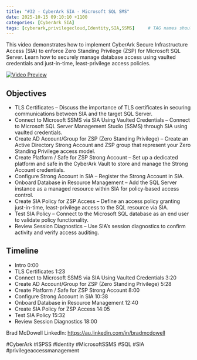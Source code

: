 ```yaml
---
title: "#32 - CyberArk SIA - Microsoft SQL SMS"
date: 2025-10-15 09:10:10 +1100
categories: [CyberArk SIA]
tags: [cyberark,privilegecloud,Identity,SIA,SSMS]     # TAG names should always be lowercase
---
```

This video demonstrates how to implement CyberArk Secure Infrastructure Access (SIA) to enforce Zero Standing Privilege (ZSP) for Microsoft SQL Server. Learn how to securely manage database access using vaulted credentials and just-in-time, least-privilege access policies.

[![Video Preview](https://i.ytimg.com/vi/ybIieKUkD2c/maxresdefault.jpg)](https://www.youtube.com/watch?v=ybIieKUkD2c)

## Objectives

- TLS Certificates – Discuss the importance of TLS certificates in securing communications between SIA and the target SQL Server.
- Connect to Microsoft SSMS via SIA Using Vaulted Credentials – Connect to Microsoft SQL Server Management Studio (SSMS) through SIA using vaulted credentials.
- Create AD Account/Group for ZSP (Zero Standing Privilege) – Create an Active Directory Strong Account and ZSP group that represent your Zero Standing Privilege access model.
- Create Platform / Safe for ZSP Strong Account – Set up a dedicated platform and safe in the CyberArk Vault to store and manage the Strong Account credentials.
- Configure Strong Account in SIA – Register the Strong Account in SIA.
- Onboard Database in Resource Management – Add the SQL Server instance as a managed resource within SIA for policy-based access control.
- Create SIA Policy for ZSP Access – Define an access policy granting just-in-time, least-privilege access to the SQL resource via SIA.
- Test SIA Policy – Connect to the Microsoft SQL database as an end user to validate policy functionality.
- Review Session Diagnostics – Use SIA’s session diagnostics to confirm activity and verify access auditing.

## Timeline

- Intro 0:00
- TLS Certificates 1:23
- Connect to Microsoft SSMS via SIA Using Vaulted Credentials 3:20
- Create AD Account/Group for ZSP (Zero Standing Privilege) 5:28
- Create Platform / Safe for ZSP Strong Account 8:00
- Configure Strong Account in SIA 10:38
- Onboard Database in Resource Management 12:40
- Create SIA Policy for ZSP Access 14:05
- Test SIA Policy 15:32
- Review Session Diagnostics 18:00

Brad McDowell LinkedIn: https://au.linkedin.com/in/bradmcdowell

#CyberArk #ISPSS #Identity #MicrosoftSSMS #SQL #SIA #privilegeaccessmanagement